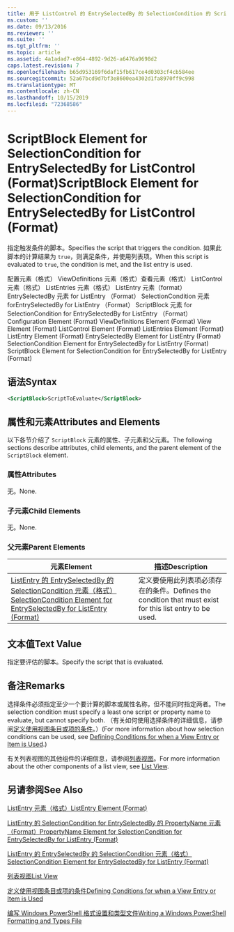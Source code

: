 ```yaml
---
title: 用于 ListControl 的 EntrySelectedBy 的 SelectionCondition 的 ScriptBlock 元素（格式） |Microsoft Docs
ms.custom: ''
ms.date: 09/13/2016
ms.reviewer: ''
ms.suite: ''
ms.tgt_pltfrm: ''
ms.topic: article
ms.assetid: 4a1adad7-e864-4892-9d26-a6476a9698d2
caps.latest.revision: 7
ms.openlocfilehash: b65d953169f6daf15fb617ce4d0303cf4cb584ee
ms.sourcegitcommit: 52a67bcd9d7bf3e8600ea4302d1fa8970ff9c998
ms.translationtype: MT
ms.contentlocale: zh-CN
ms.lasthandoff: 10/15/2019
ms.locfileid: "72368586"
---
```

# <a name="scriptblock-element-for-selectioncondition-for-entryselectedby-for-listcontrol-format"></a><span data-ttu-id="e8a88-102">ScriptBlock Element for SelectionCondition for EntrySelectedBy for ListControl (Format)</span><span class="sxs-lookup"><span data-stu-id="e8a88-102">ScriptBlock Element for SelectionCondition for EntrySelectedBy for ListControl (Format)</span></span>

<span data-ttu-id="e8a88-103">指定触发条件的脚本。</span><span class="sxs-lookup"><span data-stu-id="e8a88-103">Specifies the script that triggers the condition.</span></span> <span data-ttu-id="e8a88-104">如果此脚本的计算结果为 `true`，则满足条件，并使用列表项。</span><span class="sxs-lookup"><span data-stu-id="e8a88-104">When this script is evaluated to `true`, the condition is met, and the list entry is used.</span></span>

<span data-ttu-id="e8a88-105">配置元素（格式） ViewDefinitions 元素（格式）查看元素（格式） ListControl 元素（格式） ListEntries 元素（格式） ListEntry 元素（format） EntrySelectedBy 元素 for ListEntry （Format） SelectionCondition 元素 forEntrySelectedBy for ListEntry （Format） ScriptBlock 元素 for SelectionCondition for EntrySelectedBy for ListEntry （Format）</span><span class="sxs-lookup"><span data-stu-id="e8a88-105">Configuration Element (Format) ViewDefinitions Element (Format) View Element (Format) ListControl Element (Format) ListEntries Element (Format) ListEntry Element (Format) EntrySelectedBy Element for ListEntry (Format) SelectionCondition Element for EntrySelectedBy for ListEntry (Format) ScriptBlock Element for SelectionCondition for EntrySelectedBy for ListEntry (Format)</span></span>

## <a name="syntax"></a><span data-ttu-id="e8a88-106">语法</span><span class="sxs-lookup"><span data-stu-id="e8a88-106">Syntax</span></span>

```xml
<ScriptBlock>ScriptToEvaluate</ScriptBlock>
```

## <a name="attributes-and-elements"></a><span data-ttu-id="e8a88-107">属性和元素</span><span class="sxs-lookup"><span data-stu-id="e8a88-107">Attributes and Elements</span></span>

<span data-ttu-id="e8a88-108">以下各节介绍了 `ScriptBlock` 元素的属性、子元素和父元素。</span><span class="sxs-lookup"><span data-stu-id="e8a88-108">The following sections describe attributes, child elements, and the parent element of the `ScriptBlock` element.</span></span>

### <a name="attributes"></a><span data-ttu-id="e8a88-109">属性</span><span class="sxs-lookup"><span data-stu-id="e8a88-109">Attributes</span></span>

<span data-ttu-id="e8a88-110">无。</span><span class="sxs-lookup"><span data-stu-id="e8a88-110">None.</span></span>

### <a name="child-elements"></a><span data-ttu-id="e8a88-111">子元素</span><span class="sxs-lookup"><span data-stu-id="e8a88-111">Child Elements</span></span>

<span data-ttu-id="e8a88-112">无。</span><span class="sxs-lookup"><span data-stu-id="e8a88-112">None.</span></span>

### <a name="parent-elements"></a><span data-ttu-id="e8a88-113">父元素</span><span class="sxs-lookup"><span data-stu-id="e8a88-113">Parent Elements</span></span>

|<span data-ttu-id="e8a88-114">元素</span><span class="sxs-lookup"><span data-stu-id="e8a88-114">Element</span></span>|<span data-ttu-id="e8a88-115">描述</span><span class="sxs-lookup"><span data-stu-id="e8a88-115">Description</span></span>|
|-------------|-----------------|
|[<span data-ttu-id="e8a88-116">ListEntry 的 EntrySelectedBy 的 SelectionCondition 元素（格式）</span><span class="sxs-lookup"><span data-stu-id="e8a88-116">SelectionCondition Element for EntrySelectedBy for ListEntry (Format)</span></span>](./selectioncondition-element-for-entryselectedby-for-listcontrol-format.md)|<span data-ttu-id="e8a88-117">定义要使用此列表项必须存在的条件。</span><span class="sxs-lookup"><span data-stu-id="e8a88-117">Defines the condition that must exist for this list entry to be used.</span></span>|

## <a name="text-value"></a><span data-ttu-id="e8a88-118">文本值</span><span class="sxs-lookup"><span data-stu-id="e8a88-118">Text Value</span></span>

<span data-ttu-id="e8a88-119">指定要评估的脚本。</span><span class="sxs-lookup"><span data-stu-id="e8a88-119">Specify the script that is evaluated.</span></span>

## <a name="remarks"></a><span data-ttu-id="e8a88-120">备注</span><span class="sxs-lookup"><span data-stu-id="e8a88-120">Remarks</span></span>

<span data-ttu-id="e8a88-121">选择条件必须指定至少一个要计算的脚本或属性名称，但不能同时指定两者。</span><span class="sxs-lookup"><span data-stu-id="e8a88-121">The selection condition must specify a least one script or property name to evaluate, but cannot specify both.</span></span> <span data-ttu-id="e8a88-122">（有关如何使用选择条件的详细信息，请参阅[定义使用视图条目或项的条件](./defining-conditions-for-displaying-data.md)。）</span><span class="sxs-lookup"><span data-stu-id="e8a88-122">(For more information about how selection conditions can be used, see [Defining Conditions for when a View Entry or Item is Used](./defining-conditions-for-displaying-data.md).)</span></span>

<span data-ttu-id="e8a88-123">有关列表视图的其他组件的详细信息，请参阅[列表视图](./creating-a-list-view.md)。</span><span class="sxs-lookup"><span data-stu-id="e8a88-123">For more information about the other components of a list view, see [List View](./creating-a-list-view.md).</span></span>

## <a name="see-also"></a><span data-ttu-id="e8a88-124">另请参阅</span><span class="sxs-lookup"><span data-stu-id="e8a88-124">See Also</span></span>

[<span data-ttu-id="e8a88-125">ListEntry 元素（格式）</span><span class="sxs-lookup"><span data-stu-id="e8a88-125">ListEntry Element (Format)</span></span>](./listentry-element-for-listcontrol-format.md)

[<span data-ttu-id="e8a88-126">ListEntry 的 SelectionCondition for EntrySelectedBy 的 PropertyName 元素（Format）</span><span class="sxs-lookup"><span data-stu-id="e8a88-126">PropertyName Element for SelectionCondition for EntrySelectedBy for ListEntry (Format)</span></span>](./propertyname-element-for-selectioncondition-for-entryselectedby-for-listcontrol-format.md)

[<span data-ttu-id="e8a88-127">ListEntry 的 EntrySelectedBy 的 SelectionCondition 元素（格式）</span><span class="sxs-lookup"><span data-stu-id="e8a88-127">SelectionCondition Element for EntrySelectedBy for ListEntry (Format)</span></span>](./selectioncondition-element-for-entryselectedby-for-listcontrol-format.md)

[<span data-ttu-id="e8a88-128">列表视图</span><span class="sxs-lookup"><span data-stu-id="e8a88-128">List View</span></span>](./creating-a-list-view.md)

[<span data-ttu-id="e8a88-129">定义使用视图条目或项的条件</span><span class="sxs-lookup"><span data-stu-id="e8a88-129">Defining Conditions for when a View Entry or Item is Used</span></span>](./defining-conditions-for-displaying-data.md)

[<span data-ttu-id="e8a88-130">编写 Windows PowerShell 格式设置和类型文件</span><span class="sxs-lookup"><span data-stu-id="e8a88-130">Writing a Windows PowerShell Formatting and Types File</span></span>](./writing-a-powershell-formatting-file.md)
